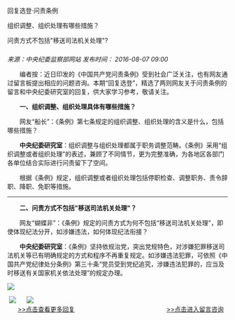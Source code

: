 ## 

回复选登·问责条例

组织调整、组织处理有哪些措施？

问责方式不包括"移送司法机关处理"?

### 

_来源：中央纪委监察部网站_ _发布时间： 2016-08-07 09:00_

　　编者按：近日印发的《中国共产党问责条例》受到社会广泛关注，也有网友通过留言板提出相应的问题咨询。本期“回复选登”，精选了两则网友关于问责条例的留言和中央纪委研究室的回复，供大家学习参考，敬请关注。

　　**一、组织调整、组织处理具体有哪些措施？**

　　网友“船长”：《条例》第七条规定的组织调整、组织处理的含义是什么，包括哪些措施？

　　**中央纪委研究室**：组织调整与组织处理都属于职务调整范畴。《条例》采用“组织调整或者组织处理”的表述，兼顾了不同情节，更为完整准确，为各地区各部门各单位结合实际进行问责留下了空间。

　　根据《条例》规定，组织调整或者组织处理包括停职检查、调整职务、责令辞职、降职、免职等措施。

___

　　**二、问责方式不包括"移送司法机关处理"？**

　　网友“蝴蝶非”：《条例》规定的问责方式为何不包括“移送司法机关处理”，即使体现纪法分开，如涉嫌违法，如何体现纪法衔接？ 　　　　　　　

　　**中央纪委研究室**：《条例》坚持依规治党，突出党规特色，对涉嫌犯罪移送司法机关等已有明确规定的方式和程序不再重复规定。如涉嫌违法犯罪，可依照《中国共产党纪律处分条例》第三十条“党员受到党纪追究，涉嫌违法犯罪的，应当及时移送有关国家机关依法处理”的规定办理。

![](https://www.ccdi.gov.cn/hdjln/ywtt/201608/W020210531593305126812.jpg)

 [![](https://www.ccdi.gov.cn/hdjln/ywtt/201608/W020210531593305229225.jpg)](http://www.ccdi.gov.cn/hdjl/hfxd/index.html)      [![](https://www.ccdi.gov.cn/hdjln/ywtt/201608/W020210531593305317994.jpg)](http://interact.ccdi.gov.cn/lyb/index.html)   
      [\>>点击查看更多回复](http://www.ccdi.gov.cn/hdjl/hfxd/index.html)　　　　　　　　　　　　　　　[\>>点击进入留言咨询](http://interact.ccdi.gov.cn/lyb/index.html)